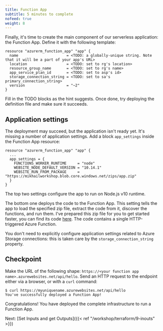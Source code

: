 ```yaml
---
title: Function App
subtitle: 5 minutes to complete
nofeed: true
weight: 8
---
```


Finally, it's time to create the main component of our serverless application: the Function App. Define it with the following template:

``` hcl
resource "azurerm_function_app" "app" {
  name                      = <TODO: a globally-unique string. Note that it will be a part of your app's URL>
  location                  = <TODO: set to rg's location>
  resource_group_name       = <TODO: set to rg's name>
  app_service_plan_id       = <TODO: set to asp's id>
  storage_connection_string = <TODO: set to sa's primary_connection_string>
  version                   = "~2"
}
```

Fill in the TODO blocks as the hint suggests. Once done, try deploying the definition file and make sure it succeeds.

## Application settings

The deployment may succeed, but the application isn't ready yet. It's missing a number of application settings. Add a block `app_settings` inside the Function App resource:

``` hcl
resource "azurerm_function_app" "app" {
  ...
  app_settings = {
    FUNCTIONS_WORKER_RUNTIME     = "node"
    WEBSITE_NODE_DEFAULT_VERSION = "10.14.1"
    WEBSITE_RUN_FROM_PACKAGE     = "https://mikhailworkshop.blob.core.windows.net/zips/app.zip"
  }
}
```

The top two settings configure the app to run on Node.js v10 runtime.

The bottom one deploys the code to the Function App. This setting tells the app to load the specified zip file, extract the code from it, discover the functions, and run them. I've prepared this zip file for you to get started faster, you can find its code [here](TODO). The code contains a single HTTP-triggered Azure Function.

You don't need to explicitly configure application settings related to Azure Storage connections: this is taken care by the `storage_connection_string` property.

## Checkpoint

Make the URL of the following shape: `https://<your function app name>.azurewebsites.net/api/hello`. Send an HTTP request to the endpoint either via a browser, or with a `curl` command:

```
$ curl https://myuniquename.azurewebsites.net/api/hello
You've successfully deployed a Function App!
```

Congratulations! You have deployed the complete infrastructure to run a Function App.

Next: [Set Inputs and get Outputs]({{< ref "/workshop/terraform/9-inouts" >}})